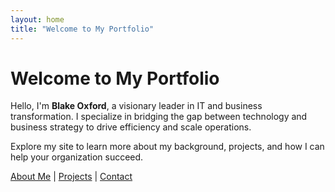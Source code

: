 ```yaml
---
layout: home
title: "Welcome to My Portfolio"
---
```


# Welcome to My Portfolio

Hello, I'm **Blake Oxford**, a visionary leader in IT and business transformation. I specialize in bridging the gap between technology and business strategy to drive efficiency and scale operations.

Explore my site to learn more about my background, projects, and how I can help your organization succeed.

[About Me](/about/) | [Projects](/projects/) | [Contact](/contact/)
